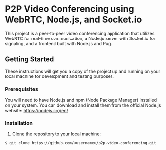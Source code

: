 # P2P Video Conferencing using WebRTC, Node.js, and Socket.io

This project is a peer-to-peer video conferencing application that utilizes WebRTC for real-time communication, a Node.js server with Socket.io for signaling, and a frontend built with Node.js and Pug.

## Getting Started

These instructions will get you a copy of the project up and running on your local machine for development and testing purposes.

### Prerequisites

You will need to have Node.js and npm (Node Package Manager) installed on your system. You can download and install them from the official Node.js website: https://nodejs.org/en/

### Installation

1. Clone the repository to your local machine:

```
$ git clone https://github.com/<username>/p2p-video-conferencing.git

```